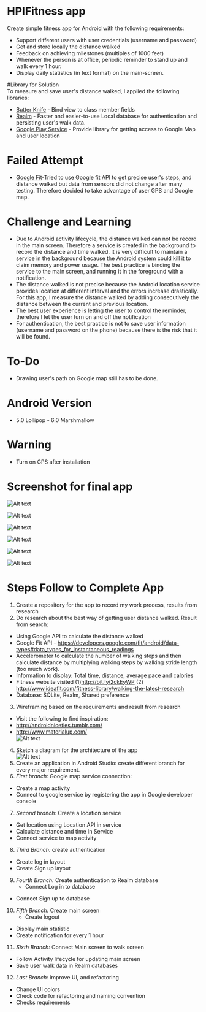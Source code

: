 # HPIFitness  app  
Create simple fitness app for Android with the following requirements:   
*	Support different users with user credentials (username and password)
*	Get and store locally the distance walked
*	Feedback on achieving milestones (multiples of 1000 feet)
*	Whenever the person is at office, periodic reminder to stand up and walk every 1 hour.
*	Display daily statistics (in text format) on the main-screen.

#Library for Solution  
To measure and save user's distance walked, I applied the following libraries:
*	[Butter Knife](http://jakewharton.github.io/butterknife/) - Bind view to class member fields
*	[Realm](https://realm.io/) - Faster and easier-to-use Local database for authentication and persisting user's walk data.
*	[Google Play Service](https://developers.google.com/android/guides/setup) - Provide library for getting access to Google Map and user location  

# Failed Attempt
* [Google Fit](https://developers.google.com/fit/android/reference)-Tried to use Google fit API to get precise user's steps, and distance walked but data from sensors did not change after many testing. Therefore decided to take advantage of user GPS and Google map.  

# Challenge and Learning
* Due to Android activity lifecycle, the distance walked can not be record in the main screen. Therefore a service is created in the background to record the distance and time walked. It is very difficult to maintain a service in the background because the Android system could kill it to claim memory and power usage. The best practice is binding the service to the main screen, and running it in the foreground with a notification.   
* The distance walked is not precise because the Android location service provides location at different interval and the errors increase drastically. For this app, I measure the distance walked by adding consecutively the distance between the current and previous location.
* The best user experience is letting the user to control the reminder, therefore I let the user turn on and off the notification
* For authentication, the best practice is not to save user information (username and password on the phone) because there is the risk that it will be found.  

# To-Do
* Drawing user's path on Google map still has to be done.

# Android Version
* 5.0 Lollipop - 6.0 Marshmallow

# Warning
* Turn on GPS after installation

# Screenshot for final app
![Alt text](/images/walkactivity.png?raw=true "walkactivity")  

![Alt text](/images/mainscreen.png?raw=true "mainscreen")

![Alt text](/images/login.png?raw=true "login")

![Alt text](/images/logout.png?raw=true "logout")

![Alt text](/images/achievement.png?raw=true "achievement")

![Alt text](/images/savedata.png?raw=true "savedata")

# Steps Follow to Complete App
1. Create a repository for the app to record my work process, results from research  
2. Do research about the best way of getting user distance walked. Result from search:  
  * Using Google API to calculate the distance walked
  *	Google Fit API - https://developers.google.com/fit/android/data-types#data_types_for_instantaneous_readings
  *	Accelerometer to calculate the number of walking steps and then calculate distance by multiplying walking steps by walking stride length (too much work).
  *	Information to display: Total time, distance, average pace and calories
  *	Fitness website visited (1)http://bit.ly/2ckEyWP (2) http://www.ideafit.com/fitness-library/walking-the-latest-research
  *	Database: SQLite, Realm, Shared preference
3.	Wireframing based on the requirements and result from research
  *	Visit the following to find inspiration:
  *	http://androidniceties.tumblr.com/
  *	http://www.materialup.com/  
![Alt text](/images/wireframing.jpg?raw=true "wireframe")  
4.	Sketch a diagram for the architecture of the app  
![Alt text](/images/architecture.png?raw=true "architecture")  
5.	Create an application in Android Studio: create different branch for every major requirement.
6.	*First branch:* Google map service connection:
  * Create a map activity
  * Connect to google service by registering the app in Google developer console
7.	*Second branch:* Create a location service
  *	Get location using Location API in service
  *	Calculate distance and time in Service
  *	Connect service to map activity
8.	*Third Branch:* create authentication
  * Create log in layout
  * Create  Sign up layout
9.	*Fourth Branch:* Create authentication to Realm database
	 * Connect Log in to database
   * Connect Sign up to database
10.	*Fifth Branch:* Create main screen
	 * Create logout
   * Display main statistic
   * Create notification for every 1 hour
11.	*Sixth Branch:* Connect Main screen to walk screen
  *	Follow Activity lifecycle for updating main screen
  * Save user walk data in Realm databases
12.	*Last Branch:* improve UI, and refactoring
  * Change UI colors
  * Check code for refactoring and naming convention
  *	Checks requirements
